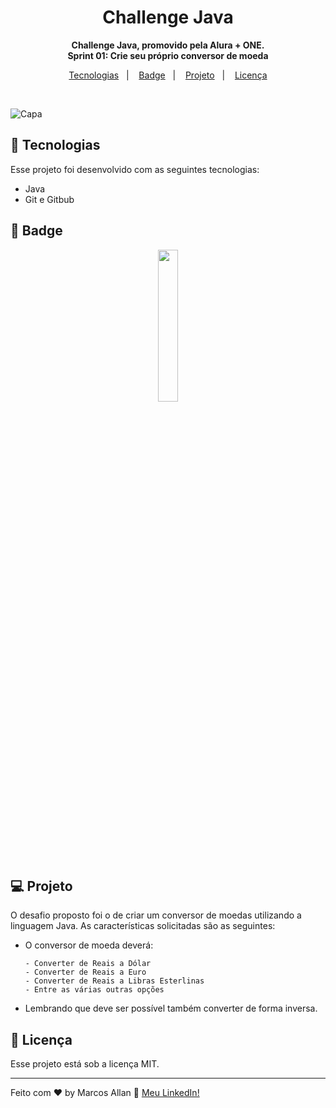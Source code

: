 <h1 align="center"> Challenge Java </h1>

<p align="center">
  <strong>Challenge Java, promovido pela Alura + ONE.
  <br>
  Sprint 01: Crie seu próprio conversor de moeda</strong>
</p>

<p align="center">
  <a href="#-tecnologias">Tecnologias</a>&nbsp;&nbsp;&nbsp;|&nbsp;&nbsp;&nbsp;
  <a href="#-badge">Badge</a>&nbsp;&nbsp;&nbsp;|&nbsp;&nbsp;&nbsp;
  <a href="#-projeto">Projeto</a>&nbsp;&nbsp;&nbsp;|&nbsp;&nbsp;&nbsp;
  <a href="#memo-licença">Licença</a>
</p>

<br>

![Capa](https://user-images.githubusercontent.com/102323652/206927502-d37c0dff-099b-4a46-af09-825bf7f62d8d.jpg)

## 🚀 Tecnologias

Esse projeto foi desenvolvido com as seguintes tecnologias:

- Java
- Git e Gitbub

## 🏅 Badge

<p align="center">
  <img src="https://user-images.githubusercontent.com/102323652/206927938-8fdd4565-6a59-41d4-b5b8-8df44ed68296.png" width="25%"> 
</p>

## 💻 Projeto

O desafio proposto foi o de criar um conversor de moedas utilizando a linguagem Java. As características solicitadas são as seguintes:

- O conversor de moeda deverá:

      - Converter de Reais a Dólar
      - Converter de Reais a Euro
      - Converter de Reais a Libras Esterlinas
      - Entre as várias outras opções

- Lembrando que deve ser possível também converter de forma inversa.

## :memo: Licença

Esse projeto está sob a licença MIT.

---

Feito com ♥ by Marcos Allan :wave: [Meu LinkedIn!](https://www.linkedin.com/in/omarcosallan)
